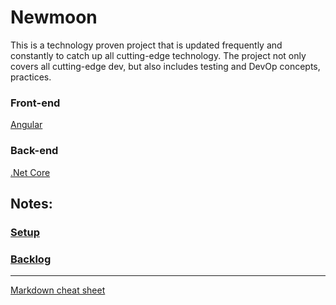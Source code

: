 # **Newmoon**

This is a technology proven project that is updated frequently and constantly to catch up all cutting-edge technology. The project not only covers all cutting-edge dev, but also includes testing and DevOp concepts, practices. 
 
### Front-end
 [Angular](./docs/angular-frontend.md)  

### Back-end
 [.Net Core](./docs/dotnet-backend.md)  

## Notes:

### [Setup](./docs/Setup.md)  
### [Backlog](./docs/Backlog.md)

---
[Markdown cheat sheet ](https://github.com/adam-p/markdown-here/wiki/Markdown-Cheatsheet)